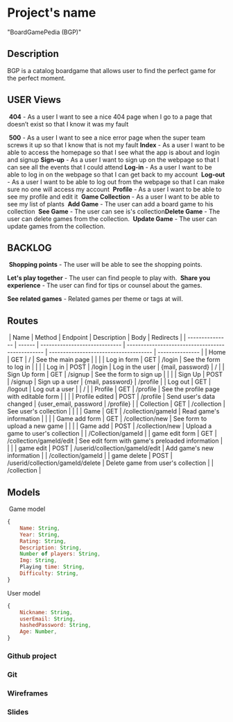 # Project's name

"BoardGamePedia (BGP)"

## Description
BGP is a catalog boardgame that allows user to find the perfect game for the perfect moment.

## USER Views
​
**404** - As a user I want to see a nice 404 page when I go to a page that doesn’t exist so that I know it was my fault

​
**500** - As a user I want to see a nice error page when the super team screws it up so that I know that is not my fault
​
**Index** - As a user I want to be able to access the homepage so that I see what the app is about and login and signup
​
**Sign-up** - As a user I want to sign up on the webpage so that I can see all the events that I could attend
​
**Log-in** - As a user I want to be able to log in on the webpage so that I can get back to my account
​
**Log-out** - As a user I want to be able to log out from the webpage so that I can make sure no one will access my account
​
**Profile** - As a user I want to be able to see my profile and edit it
​
**Game Collection** - As a user I want to be able to see my list of plants
​
**Add Game** - The user can add a board game to his collection
​
**See Game** - The user can see is's collection
​
**Delete Game** - The user can delete games from the collection.
​
**Update Game** - The user can update games from the collection.
​
## BACKLOG
​
**Shopping points** - The user will be able to see the shopping points.

**Let's play together** - The user can find people to play with.
​
**Share you experience** - The user can find for tips or counsel about the games.

**See related games** - Related games per theme or tags at will.
​
## Routes
​
| Name            | Method | Endpoint                      | Description                                      | Body                                  | Redirects       |
| --------------- | ------ | ----------------------------- | ------------------------------------------------ | ------------------------------------- | --------------- |
| Home            | GET    | /                             | See the main page                                |                                       |                 |
| Log in form     | GET    | /login                        | See the form to log in                           |                                       |                 |
| Log in          | POST   | /login                        | Log in the user                                  | {mail, password}                      | /               |
| Sign Up form    | GET    | /signup                       | See the form to sign up                          |                                       |                 |
| Sign Up         | POST   | /signup                       | Sign up a user                                   | {mail, password}                      | /profile        |
| Log out         | GET   | /logout                        | Log out a user                                   |                                       | /               |
| Profile         | GET    | /profile                      | See the profile page with editable form          |                                       |                 |
| Profile edited  | POST   | /profile                      | Send user's data changed                         | {user_email, password                 | /profile}       |
| Collection      | GET    | /collection                   | See user's collection                     |                                       |                 |
| Game           | GET    | /collection/gameId               | Read game's information                         |                                       |                 |
| Game add form  | GET    | /collection/new                   | See form to upload a new game                  |                                       |                 |
| Game add       | POST   | /collection/new                   | Upload a game to user's collection             |                                       | /Collection/gameId |
| game edit form | GET    | /collection/gameId/edit          | See edit form with game's preloaded information |                                       |                 |
| game edit      | POST   | /userid/collection/gameId/edit   | Add game's new information                      |                                        | /collection/gameId |
| game delete    | POST   | /userid/collection/gameId/delete | Delete game from user's collection                 |                                       | /collection         |
​
## Models
​
Game model

```js
{
    Name: String,
    Year: String,
    Rating: String,
    Description: String,
    Number of players: String,
    Img: String,
    Playing time: String,
    Difficulty: String,  
}
```
User model

```js
{
    Nickname: String,
    userEmail: String,
    hashedPassword: String,
    Age: Number,
}
```

### Github project

### Git

### Wireframes

### Slides

